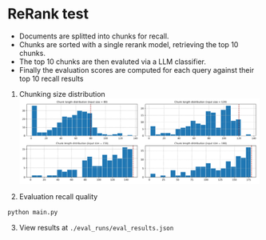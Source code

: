 # ReRank test

- Documents are splitted into chunks for recall. 
- Chunks are sorted with a single rerank model, retrieving the top 10 chunks.
- The top 10 chunks are then evaluted via a LLM classifier. 
- Finally the evaluation scores are computed for each query against their
top 10 recall results

1. Chunking size distribution
![ChunksizeDistribution](images/chunk_size_distribution.png)

2. Evaluation recall quality
```bash
python main.py
```

3. View results at
`./eval_runs/eval_results.json`